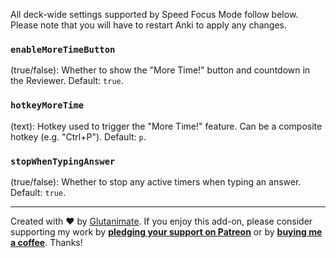 All deck-wide settings supported by Speed Focus Mode follow below. Please note that you will have to restart Anki to apply any changes.

### `enableMoreTimeButton`

(true/false): Whether to show the "More Time!" button and countdown in the Reviewer. Default: `true`.

### `hotkeyMoreTime`

(text): Hotkey used to trigger the "More Time!" feature. Can be a composite hotkey (e.g. "Ctrl+P"). Default: `p`.

### `stopWhenTypingAnswer`

(true/false): Whether to stop any active timers when typing an answer. Default: `true`.

---

Created with ❤️ by [Glutanimate](https://glutanimate.com). If you enjoy this add-on, please consider supporting my work by **[pledging your support on Patreon](https://www.patreon.com/bePatron?u=7522179)** or by **[buying me a coffee](https://ko-fi.com/X8X0L4YV)**. Thanks!
